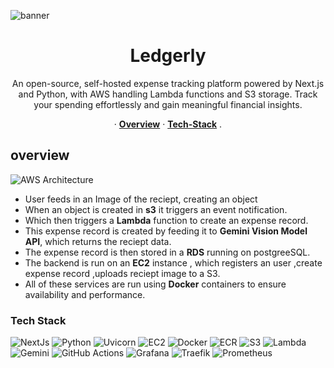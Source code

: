 ![banner](./assets/banner.png)
<h1 align="center">Ledgerly</h1>
<p align="center">
An open-source, self-hosted expense tracking platform powered by Next.js and Python, with AWS handling Lambda functions and S3 storage. Track your spending effortlessly and gain meaningful financial insights.
</p>

<p align="center">·
  <a href="#overview"><strong>Overview</strong></a> ·
  <a href="#tech-stack"><strong>Tech-Stack</strong></a> .
</p>

## overview
<img alt="AWS Architecture" src="./assets/arch.png">

- User feeds in an Image of the reciept, creating an object
- When an object is created in **s3** it triggers an event notification.
- Which then triggers a **Lambda** function to create an expense record.
- This expense record is created by feeding it to **Gemini Vision Model API**, which returns the reciept data.
- The expense record is then stored in a **RDS** running on postgreeSQL.
- The backend is run on an **EC2** instance , which registers an user ,create expense record ,uploads  reciept image to a S3.
- All of these services are run using **Docker** containers to ensure availability and performance.

### Tech Stack
![NextJs](https://img.shields.io/badge/Nextjs-black?style=for-the-badge&logo=nextdotjs&logoColor=white)
![Python](https://img.shields.io/badge/Python-blue?style=for-the-badge&logo=python&logoColor=white)
![Uvicorn](https://img.shields.io/badge/uvicorn-E6526F.svg?style=for-the-badge&logo=gunicorn&logoColor=white)
![EC2](https://img.shields.io/badge/ec2-orange?style=for-the-badge&logo=amazon-ec2&logoColor=white)
![Docker](https://img.shields.io/badge/docker-%230db7ed.svg?style=for-the-badge&logo=docker&logoColor=white)
![ECR](https://img.shields.io/badge/ecr-f06611.svg?style=for-the-badge&logo=square&logoColor=white)
![S3](https://img.shields.io/badge/S3-darkgreen?style=for-the-badge&logo=amazon-s3&logoColor=white)
![Lambda](https://img.shields.io/badge/Lambda-FF9900?style=for-the-badge&logo=aws-lambda&logoColor=white)
![Gemini](https://img.shields.io/badge/gemini-8E75B2?style=for-the-badge&logo=google%20gemini&logoColor=white)
![GitHub Actions](https://img.shields.io/badge/github%20actions-%232671E5.svg?style=for-the-badge&logo=githubactions&logoColor=white)
![Grafana](https://img.shields.io/badge/grafana-%23F46800.svg?style=for-the-badge&logo=grafana&logoColor=white)
![Traefik](https://img.shields.io/badge/Traefik-%2300ADD8.svg?style=for-the-badge&logo=go&logoColor=white)
![Prometheus](https://img.shields.io/badge/Prometheus-E6522C?style=for-the-badge&logo=Prometheus&logoColor=white)


